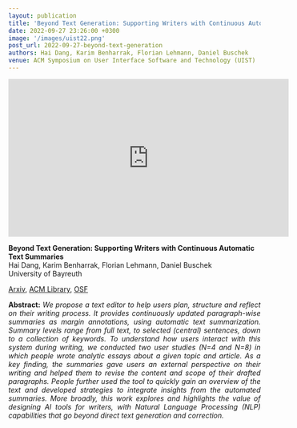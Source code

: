 ```yaml
---
layout: publication
title: 'Beyond Text Generation: Supporting Writers with Continuous Automatic Text Summaries'
date: 2022-09-27 23:26:00 +0300
image: '/images/uist22.png'
post_url: 2022-09-27-beyond-text-generation
authors: Hai Dang, Karim Benharrak, Florian Lehmann, Daniel Buschek
venue: ACM Symposium on User Interface Software and Technology (UIST)
---
```


<iframe width="560" height="315" src="https://www.youtube.com/embed/d-e9FDW7Uzo" title="YouTube video player" frameborder="0" allow="accelerometer; autoplay; clipboard-write; encrypted-media; gyroscope; picture-in-picture" allowfullscreen></iframe>

**Beyond Text Generation: Supporting Writers with Continuous Automatic Text Summaries**<br>
Hai Dang, Karim Benharrak, Florian Lehmann, Daniel Buschek<br>
University of Bayreuth<br>

<a href="https://arxiv.org/abs/2208.09323">Arxiv</a>, 
<a href="#">ACM Library</a>,
[OSF](https://osf.io/v6zfn/)


<p align="justify"><b>Abstract:</b> <i>We propose a text editor to help users plan, structure and reflect on their writing process. It provides continuously updated paragraph-wise summaries as margin annotations, using automatic text summarization. Summary levels range from full text, to selected (central) sentences, down to a collection of keywords. To understand how users interact with this system during writing, we conducted two user studies (N=4 and N=8) in which people wrote analytic essays about a given topic and article. As a key finding, the summaries gave users an external perspective on their writing and helped them to revise the content and scope of their drafted paragraphs. People further used the tool to quickly gain an overview of the text and developed strategies to integrate insights from the automated summaries. More broadly, this work explores and highlights the value of designing AI tools for writers, with Natural Language Processing (NLP) capabilities that go beyond direct text generation and correction.
</i></p>